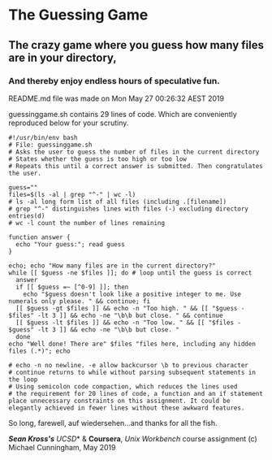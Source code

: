 # The Guessing Game
## The crazy game where you guess how many files are in your directory,
### And thereby enjoy endless hours of speculative fun.

README.md file was made on Mon May 27 00:26:32 AEST 2019

guessinggame.sh contains 29 lines of code.
Which are conveniently reproduced below for your scrutiny.

```
#!/usr/bin/env bash
# File: guessinggame.sh
# Asks the user to guess the number of files in the current directory
# States whether the guess is too high or too low
# Repeats this until a correct answer is submitted. Then congratulates the user.

guess=""
files=$(ls -al | grep "^-" | wc -l)
# ls -al long form list of all files (including .[filename])
# grep "^-" distinguishes lines with files (-) excluding directory entries(d)
# wc -l count the number of lines remaining

function answer {
  echo "Your guess:"; read guess
}

echo; echo "How many files are in the current directory?"
while [[ $guess -ne $files ]]; do # loop until the guess is correct
  answer
  if [[ $guess =~ [^0-9] ]]; then
    echo "$guess doesn't look like a positive integer to me. Use numerals only please. " && continue; fi
  [[ $guess -gt $files ]] && echo -n "Too high. " && [[ "$guess - $files" -lt 3 ]] && echo -ne "\b\b but close. " && continue
  [[ $guess -lt $files ]] && echo -n "Too low. " && [[ "$files - $guess" -lt 3 ]] && echo -ne "\b\b but close. "
  done
echo "Well done! There are" $files "files here, including any hidden files (.*)"; echo

# echo -n no newline. -e allow backcursor \b to previous character
# continue returns to while without parsing subsequent statements in the loop
# Using semicolon code compaction, which reduces the lines used
# the requirement for 20 lines of code, a function and an if statement place unnecessary constraints on this assignment. It could be elegantly achieved in fewer lines without these awkward features.
```

So long, farewell, auf wiedersehen...and thanks for all the fish.

***Sean Kross's*** *UCSD** & **Coursera**, *Unix Workbench* course assignment
(c) Michael Cunningham, May 2019
